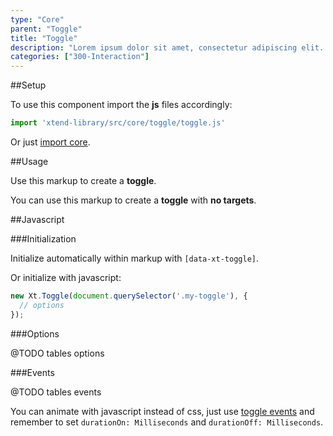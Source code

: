 ```yaml
---
type: "Core"
parent: "Toggle"
title: "Toggle"
description: "Lorem ipsum dolor sit amet, consectetur adipiscing elit. Nunc tempus laoreet leo sit amet iaculis."
categories: ["300-Interaction"]
---
```


##Setup

To use this component import the **js** files accordingly:

```jsx
import 'xtend-library/src/core/toggle/toggle.js'
```

Or just [import core](/core/setup/#@TODO).

##Usage

Use this markup to create a **toggle**.

<script type="text/plain" class="language-markup">
  <div data-xt-toggle>
    <button type="button">
      <!-- content -->
    </button>
    <div class="toggle-block">
      <!-- content -->
    </div>
  </div>
</script>

You can use this markup to create a **toggle** with **no targets**.

<script type="text/plain" class="language-markup">
  <button type="button" data-xt-toggle>
    <!-- content -->
  </button>
</script>

##Javascript

###Initialization

Initialize automatically within markup with `[data-xt-toggle]`.

Or initialize with javascript:

```jsx
new Xt.Toggle(document.querySelector('.my-toggle'), {
  // options
});
```

###Options

@TODO tables options

###Events

@TODO tables events

You can animate with javascript instead of css, just use [toggle events](/core/toggle/@TODO) and remember to set `durationOn: Milliseconds` and `durationOff: Milliseconds`.

<demo>
  <demovanilla src="inline/core/toggle/javascript">
  </demovanilla>
</demo>
